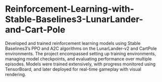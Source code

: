 # Reinforcement-Learning-with-Stable-Baselines3-LunarLander-and-Cart-Pole
 Developed and trained reinforcement learning models using Stable Baselines3’s PPO and A2C algorithms on the LunarLander-v2 and CartPole environments. The project encompassed setting up training environments, managing model checkpoints, and evaluating performance over multiple episodes. Models were trained extensively, with progress monitored using TensorBoard, and later deployed for real-time gameplay with visual rendering.

 
